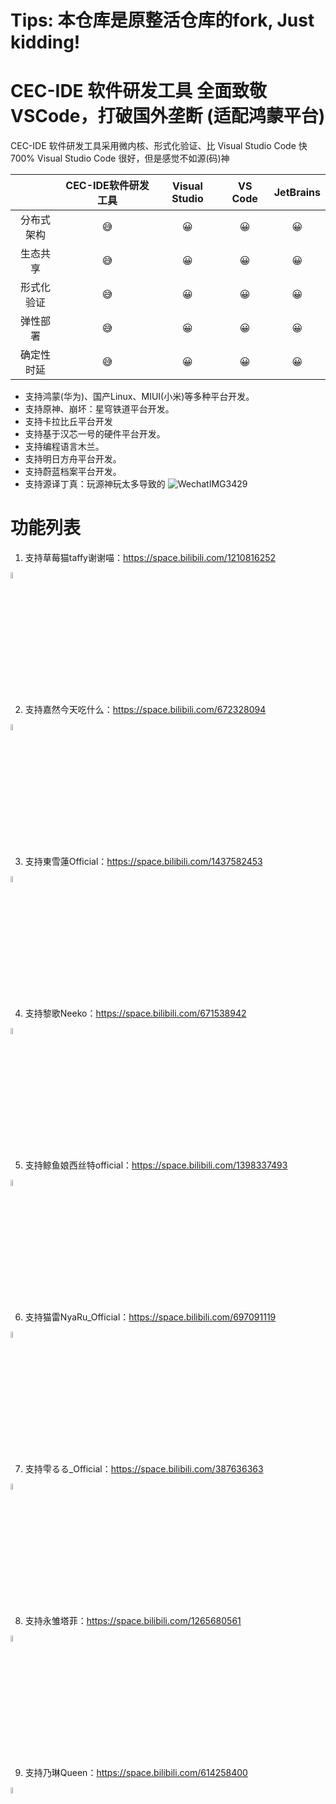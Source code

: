 # Tips: 本仓库是原整活仓库的fork, Just kidding!

# CEC-IDE 软件研发工具 全面致敬 VSCode，打破国外垄断 (适配鸿蒙平台)

CEC-IDE 软件研发工具采用微内核、形式化验证、比 Visual Studio Code 快 700%
Visual Studio Code 很好，但是感觉不如源(码)神

| | CEC-IDE软件研发工具 | Visual Studio | VS Code | JetBrains | 
| :-----:| :----: | :----: | :----: | :----: |
|分布式架构 |😅|😀|😀|😀|
| 生态共享 |😅|😀|😀|😀|
|形式化验证|😅|😀|😀|😀|
|弹性部署|😅|😀|😀|😀|
|确定性时延|😅|😀|😀|😀|

- 支持鸿蒙(华为)、国产Linux、MIUI(小米)等多种平台开发。
- 支持原神、崩坏：星穹铁道平台开发。
- 支持卡拉比丘平台开发
- 支持基于汉芯一号的硬件平台开发。
- 支持编程语言木兰。
- 支持明日方舟平台开发。
- 支持蔚蓝档案平台开发。
- 支持源译丁真：玩源神玩太多导致的
![WechatIMG3429](https://github.com/Mactarvish/OpenCEC-IDE/assets/13399458/9b36c1c7-c53d-47a1-80ce-d502a099c68a)

# 功能列表

1. 支持草莓猫taffy谢谢喵：https://space.bilibili.com/1210816252
<img src="https://github.com/qian-o/OpenCEC-IDE/assets/84434846/0e7e2c75-74c6-4ef5-8f54-1fa9dfefc69c" width="5%">

2. 支持嘉然今天吃什么：https://space.bilibili.com/672328094
<img src="https://github.com/qian-o/OpenCEC-IDE/assets/84434846/faf3ee5b-ebcf-4695-90e2-3584bbc3cbeb" width="5%">

3. 支持東雪蓮Official：https://space.bilibili.com/1437582453
<img src="https://cdn-community.codemao.cn/47/community/d2ViXzMwMDFfNDM4NDAzXzBfMTY5Mjk0MTkzNzY4MV9lZjJhZjY3OA.png" width="5%">

4. 支持黎歌Neeko：https://space.bilibili.com/671538942
<img src="https://i0.hdslb.com/bfs/face/fceb6d5a32d8de358fe5c1688982061684b590f4.jpg" width="5%">

5. 支持鲸鱼娘西丝特official：https://space.bilibili.com/1398337493
<img src="https://i2.hdslb.com/bfs/face/077135930b37874a7a2fc25e5651aa9efbcd0a17.jpg" width="5%">

6. 支持猫雷NyaRu_Official：https://space.bilibili.com/697091119
<img src="https://i1.hdslb.com/bfs/face/5cf0b8f6acb15c6051e57e31503fb3d3ad945f96.jpg" width="5%">

7. 支持雫るる_Official：https://space.bilibili.com/387636363
<img src="https://i0.hdslb.com/bfs/face/000c5cdad665d9dc54cf5ea2498aa859c59e77fa.jpg" width="5%">

8. 支持永雏塔菲：https://space.bilibili.com/1265680561
<img src="https://i1.hdslb.com/bfs/face/3305c46538be44de08a12d35e02299cea8ddbb31.jpg" width="5%">

9. 支持乃琳Queen：https://space.bilibili.com/614258400
<img src="https://github.com/JasonHe-WQ/OpenABC-IDE/assets/85824149/35013037-4a7d-4a50-9965-a8897d8cb07e" width="5%">


